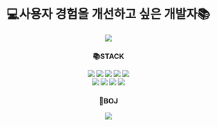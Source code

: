 <div align=center>
	<h1>💻사용자 경험을 개선하고 싶은 개발자📚</h1>
  	<a href="https://hits.seeyoufarm.com">
		<img src="https://hits.seeyoufarm.com/api/count/incr/badge.svg?url=https%3A%2F%2Fgithub.com%2Fgeongil&count_bg=%2379C83D&title_bg=%23555555&icon=&icon_color=%23E7E7E7&title=hits&edge_flat=false"/>
	</a>
	<h3>📚STACK</h3>
	<img src="https://img.shields.io/badge/python-3776AB?style=for-the-badge&logo=python&logoColor=white">
	<img src="https://img.shields.io/badge/html5-E34F26?style=for-the-badge&logo=html5&logoColor=white"> 
  	<img src="https://img.shields.io/badge/css-1572B6?style=for-the-badge&logo=css3&logoColor=white"> 
  	<img src="https://img.shields.io/badge/javascript-F7DF1E?style=for-the-badge&logo=javascript&logoColor=black">
	<img src="https://img.shields.io/badge/typescript-3178C6?style=for-the-badge&logo=typescript&logoColor=white">
	<br>
	<img src="https://img.shields.io/badge/react-61DAFB?style=for-the-badge&logo=react&logoColor=black"> 
  	<img src="https://img.shields.io/badge/vue.js-4FC08D?style=for-the-badge&logo=vue.js&logoColor=white"> 
	<img src="https://img.shields.io/badge/django-092E20?style=for-the-badge&logo=django&logoColor=white">
  	<img src="https://img.shields.io/badge/node.js-339933?style=for-the-badge&logo=Node.js&logoColor=white">
	<br>

  <div>
	<h3>💎BOJ</h3>
	<a herf="https://solved.ac/profile/cmw0107/", target="_blank"><img src=http://mazassumnida.wtf/api/v2/generate_badge?boj=roadcheers></a>
  </div>

</div>

